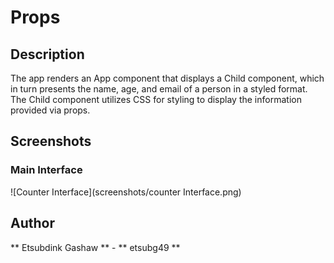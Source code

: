 # Props

## Description
The app renders an App component that displays a Child component, which in turn presents the name, age, and email of a person in a styled format. The Child component utilizes CSS for styling to display the information provided via props.

## Screenshots
### Main Interface
![Counter Interface](screenshots/counter Interface.png)
## Author
** Etsubdink Gashaw ** - ** etsubg49 **